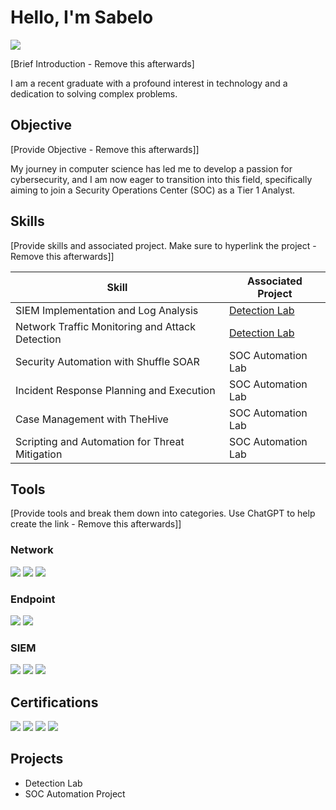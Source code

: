 
# Hello, I'm Sabelo
<a href="https://www.linkedin.com/in/sabelo-moyo-3367ba227/"><img src="https://img.shields.io/badge/-LinkedIn-0072b1?&style=for-the-badge&logo=linkedin&logoColor=white" /></a>

[Brief Introduction - Remove this afterwards]

I am a recent graduate with a profound interest in technology and a dedication to solving complex problems.

## Objective
[Provide Objective - Remove this afterwards]]

My journey in computer science has led me to develop a passion for cybersecurity, and I am now eager to transition into this field, specifically aiming to join a Security Operations Center (SOC) as a Tier 1 Analyst.

## Skills
[Provide skills and associated project. Make sure to hyperlink the project - Remove this afterwards]]

| Skill                                         | Associated Project         |
|-----------------------------------------------|----------------------------|
| SIEM Implementation and Log Analysis          | <a href="https://google.com">Detection Lab</a>|
| Network Traffic Monitoring and Attack Detection | <a href="https://google.com">Detection Lab</a>|
| Security Automation with Shuffle SOAR         | SOC Automation Lab|
| Incident Response Planning and Execution      | SOC Automation Lab|
| Case Management with TheHive                  | SOC Automation Lab|
| Scripting and Automation for Threat Mitigation | SOC Automation Lab|

## Tools
[Provide tools and break them down into categories. Use ChatGPT to help create the link - Remove this afterwards]]

### Network
<div>
    <img src="https://img.shields.io/badge/-Wireshark-1679A7?&style=for-the-badge&logo=Wireshark&logoColor=white" />
    <img src="https://img.shields.io/badge/-Suricata-EF3B2D?&style=for-the-badge&logo=Suricata&logoColor=white" />
    <img src="https://img.shields.io/badge/-Zeek-777BB4?&style=for-the-badge&logo=Zeek&logoColor=white" />
</div>

### Endpoint
<div>
    <img src="https://img.shields.io/badge/-Microsoft_Defender_for_Endpoint-00A4EF?&style=for-the-badge&logo=Microsoft&logoColor=white" />
    <img src="https://img.shields.io/badge/-Velociraptor-4B275F?&style=for-the-badge&logo=Velociraptor&logoColor=white" />
</div>

### SIEM
<div>
    <img src="https://img.shields.io/badge/-Microsoft_Sentinel-0078D4?&style=for-the-badge&logo=Microsoft&logoColor=white" />
    <img src="https://img.shields.io/badge/-Splunk-000000?&style=for-the-badge&logo=Splunk&logoColor=white" />
    <img src="https://img.shields.io/badge/-Elastic-005571?&style=for-the-badge&logo=Elastic&logoColor=white" />
</div>

## Certifications
<div>
<img src="https://img.shields.io/badge/-Certified%20in%20Cybersecurity%20(CC)-3399FF?&style=for-the-badge&logo=ISC2&logoColor=white"/>
<a href="https://www.coursera.org/account/accomplishments/verify/MWLH654XX2TM"><a href="https://www.coursera.org/account/accomplishments/verify/MWLH654XX2TM"><img src="https://img.shields.io/badge/-Microsoft Introduction to Computers and Operating Systems and Security%2B-007ACC?&style=for-the-badge&logo=Microsoft&logoColor=white" /></a>
<a href="https://www.coursera.org/account/accomplishments/verify/I36X2FR14FC6"><a href="https://www.coursera.org/account/accomplishments/verify/MWLH654XX2TM"><img src="https://img.shields.io/badge/-Microsoft Cybersecurity Threat Vectors and Mitigation%2B-007ACC?&style=for-the-badge&logo=Microsoft&logoColor=white" /></a>
<a href="https://www.coursera.org/account/accomplishments/verify/0675AYJ0ND4S"><a href="https://www.coursera.org/account/accomplishments/verify/MWLH654XX2TM"><img src="https://img.shields.io/badge/- Microsoft Introduction to Networking and Cloud Computing%2B-007ACC?&style=for-the-badge&logo=Microsoft&logoColor=white" /></a>


</div>

## Projects
- Detection Lab
- SOC Automation Project
